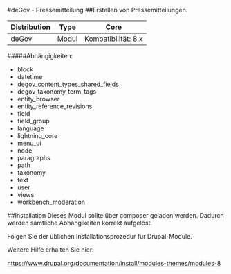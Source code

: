 #deGov - Pressemitteilung
##Erstellen von Pressemitteilungen.

Distribution | Type | Core
--- | --- | ---
deGov | Modul |  Kompatibilität: 8.x

#####Abhängigkeiten:
  - block
  - datetime
  - degov_content_types_shared_fields
  - degov_taxonomy_term_tags
  - entity_browser
  - entity_reference_revisions
  - field
  - field_group
  - language
  - lightning_core
  - menu_ui
  - node
  - paragraphs
  - path
  - taxonomy
  - text
  - user
  - views
  - workbench_moderation

##Installation
Dieses Modul sollte über composer geladen werden. Dadurch werden sämtliche Abhängikeiten korrekt aufgelöst.

Folgen Sie der üblichen Installationsprozedur für Drupal-Module.

Weitere Hilfe erhalten Sie hier:

https://www.drupal.org/documentation/install/modules-themes/modules-8
